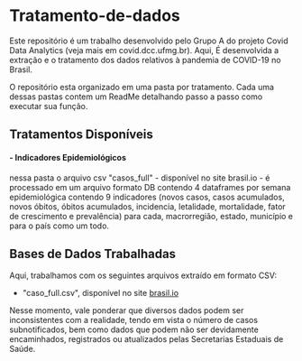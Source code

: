 # Tratamento-de-dados
Este repositório é um trabalho desenvolvido pelo Grupo A do projeto Covid Data Analytics (veja mais em covid.dcc.ufmg.br). Aqui, É desenvolvida a extração e o tratamento dos dados relativos à pandemia de COVID-19 no Brasil.

O repositório esta organizado em uma pasta por tratamento. Cada uma dessas pastas contem um ReadMe detalhando passo a passo como executar sua função.

## Tratamentos Disponíveis
#### - Indicadores Epidemiológicos 
nessa pasta o arquivo csv "casos_full" - disponível no site brasil.io - é processado em um arquivo formato DB contendo 4 dataframes por semana epidemiológica contendo 9 indicadores (novos casos, casos acumulados, novos óbitos, óbitos acumulados, incidencia, letalidade, mortalidade, fator de crescimento e prevalência) para cada, macrorregião, estado, município e para o país como um todo.

## Bases de Dados Trabalhadas
Aqui, trabalhamos com os seguintes arquivos extraído em formato CSV:

- "caso_full.csv", disponível no site [brasil.io](https://brasil.io/dataset/covid19/caso_full/)




Nesse momento, vale ponderar que diversos dados podem ser inconsistentes com a realidade, tendo em vista o número de casos subnotificados, bem como dados que podem não ser devidamente encaminhados, registrados ou atualizados pelas Secretarias Estaduais de Saúde.
